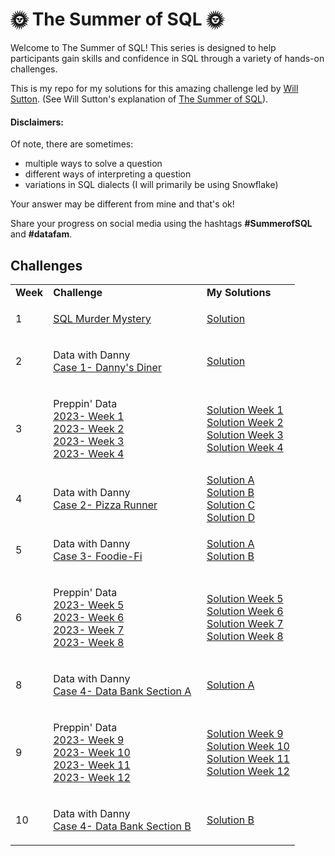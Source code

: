 # 🌞 The Summer of SQL 🌞

Welcome to The Summer of SQL! This series is designed to help participants gain skills and confidence in SQL through a variety of hands-on challenges.

This is my repo for my solutions for this amazing challenge led by [Will Sutton](https://github.com/wjsutton). (See Will Sutton's explanation of [The Summer of SQL](https://github.com/wjsutton/the_summer_of_sql)).

#### Disclaimers:
Of note, there are sometimes:
-  multiple ways to solve a question
-  different ways of interpreting a question
-  variations in SQL dialects (I will primarily be using Snowflake)

Your answer may be different from mine and that's ok! 


Share your progress on social media using the hashtags **#SummerofSQL** and **#datafam**. 

## Challenges

<table>
  <tr>
    <td><b>Week</b></td>
    <td><b>Challenge</b></td>
    <td><b>My Solutions</b></td>
  </tr>
  

  <tr>
    <td>
      1
    </td>
    <td>

  <a href="https://mystery.knightlab.com/">SQL Murder Mystery</a>&nbsp;&nbsp;
    </td>
    <td>
      [Solution](https://github.com/sabrinatvazquez/sabrinatvazquez.github.io/blob/main/sql_challenges/murder_mystery/sql_murder_mystery.sql)
    </td>
  </tr>


  <tr>
    <td>
      2
    </td>
    <td>

  Data with Danny<br><a href="https://8weeksqlchallenge.com/case-study-1/">Case 1- Danny's Diner</a>&nbsp;&nbsp;
    </td>
    <td>
      [Solution](https://github.com/sabrinatvazquez/sabrinatvazquez.github.io/blob/main/sql_challenges/data_with_danny/case_study_1_danny's_diner/danny's_diner.sql)
    </td>
  </tr>


   <tr>
    <td>
      3
    </td>
    <td>

  Preppin' Data<br> <a href="https://preppindata.blogspot.com/2023/01/2023-week-1-data-source-bank.html">2023- Week 1</a>&nbsp;&nbsp;
                <br> <a href="https://preppindata.blogspot.com/2023/01/2023-week-2-international-bank-account.html">2023- Week 2</a>&nbsp;&nbsp;
                <br> <a href="https://preppindata.blogspot.com/2023/01/2023-week-3-targets-for-dsb.html">2023- Week 3</a>&nbsp;&nbsp;
                <br> <a href="https://preppindata.blogspot.com/2023/01/2023-week-4-new-customers.html">2023- Week 4</a>&nbsp;&nbsp;
    </td>
    <td>
      [Solution Week 1](https://github.com/sabrinatvazquez/sabrinatvazquez.github.io/blob/main/sql_challenges/preppin'_data/preppin_data_2023_week_1.sql)
      <br>[Solution Week 2](https://github.com/sabrinatvazquez/sabrinatvazquez.github.io/blob/main/sql_challenges/preppin'_data/preppin_data_2023_week_2.sql)
      <br>[Solution Week 3](https://github.com/sabrinatvazquez/sabrinatvazquez.github.io/blob/main/sql_challenges/preppin'_data/preppin_data_2023_week_3.sql)
      <br>[Solution Week 4](https://github.com/sabrinatvazquez/sabrinatvazquez.github.io/blob/main/sql_challenges/preppin'_data/preppin_data_2023_week_4.sql)
    </td>
  </tr>


  <tr>
    <td>
      4
    </td>
    <td>

  Data with Danny<br><a href="https://8weeksqlchallenge.com/case-study-2/">Case 2- Pizza Runner</a>&nbsp;&nbsp;
    </td>
    <td>
      [Solution A](https://github.com/sabrinatvazquez/sabrinatvazquez.github.io/blob/main/sql_challenges/data_with_danny/case_study_2_pizza_runner/pizza_runner_A.sql)
      <br>[Solution B](https://github.com/sabrinatvazquez/sabrinatvazquez.github.io/blob/main/sql_challenges/data_with_danny/case_study_2_pizza_runner/pizza_runner_B.sql)
      <br>[Solution C](https://github.com/sabrinatvazquez/sabrinatvazquez.github.io/blob/main/sql_challenges/data_with_danny/case_study_2_pizza_runner/pizza_runner_C.sql)
      <br>[Solution D](https://github.com/sabrinatvazquez/sabrinatvazquez.github.io/blob/main/sql_challenges/data_with_danny/case_study_2_pizza_runner/pizza_runner_D.sql)
    </td>
  </tr>


  <tr>
    <td>
      5
    </td>
    <td>

  Data with Danny<br><a href="https://8weeksqlchallenge.com/case-study-3/">Case 3- Foodie-Fi</a>&nbsp;&nbsp;
    </td>
    <td>
      [Solution A](https://github.com/sabrinatvazquez/sabrinatvazquez.github.io/blob/main/sql_challenges/data_with_danny/case_study_3_foodie-fi/foodie-fi_A.sql)
      <br>[Solution B](https://github.com/sabrinatvazquez/sabrinatvazquez.github.io/blob/main/sql_challenges/data_with_danny/case_study_3_foodie-fi/foodie-fi_B.sql)
    </td>
  </tr>


<tr>
    <td>
      6
    </td>
    <td>

  Preppin' Data<br> <a href="https://preppindata.blogspot.com/2023/02/2023-week-5-dsb-ranking.html">2023- Week 5</a>&nbsp;&nbsp;
                <br> <a href="https://preppindata.blogspot.com/2023/02/2023-week-6-dsb-customer-ratings.html">2023- Week 6</a>&nbsp;&nbsp;
                <br> <a href="https://preppindata.blogspot.com/2023/02/2023-week-7-flagging-fraudulent.html">2023- Week 7</a>&nbsp;&nbsp;
                <br> <a href="https://preppindata.blogspot.com/2023/02/2023-week-8-taking-stock.html">2023- Week 8</a>&nbsp;&nbsp;
    </td>
    <td>
      [Solution Week 5](https://github.com/sabrinatvazquez/sabrinatvazquez.github.io/blob/main/sql_challenges/preppin'_data/preppin_data_2023_week_5.sql)
      <br>[Solution Week 6](https://github.com/sabrinatvazquez/sabrinatvazquez.github.io/blob/main/sql_challenges/preppin'_data/preppin_data_2023_week_6.sql)
      <br>[Solution Week 7](https://github.com/sabrinatvazquez/sabrinatvazquez.github.io/blob/main/sql_challenges/preppin'_data/preppin_data_2023_week_7.sql)
      <br>[Solution Week 8](https://github.com/sabrinatvazquez/sabrinatvazquez.github.io/blob/main/sql_challenges/preppin'_data/preppin_data_2023_week_8.sql)
    </td>
  </tr>


  <tr>
    <td>
      8
    </td>
    <td>

  Data with Danny<br><a href="https://8weeksqlchallenge.com/case-study-4/">Case 4- Data Bank Section A</a>&nbsp;&nbsp;
    </td>
    <td>
      [Solution A](https://github.com/sabrinatvazquez/sabrinatvazquez.github.io/blob/main/sql_challenges/data_with_danny/case_study_4_data_bank/data_bank_A.sql)
    </td>
  </tr>


<tr>
    <td>
      9
    </td>
    <td>

  Preppin' Data<br> <a href="https://preppindata.blogspot.com/2023/03/2023-week-9-customer-bank-statements.html">2023- Week 9</a>&nbsp;&nbsp;
                <br> <a href="https://preppindata.blogspot.com/2023/03/2023-week-10-whats-my-balance-on-this.html">2023- Week 10</a>&nbsp;&nbsp;
                <br> <a href="https://preppindata.blogspot.com/2023/03/2023-week-11-which-customers-are-closest.html">2023- Week 11</a>&nbsp;&nbsp;
                <br> <a href="https://preppindata.blogspot.com/2023/03/2023-week-12-regulatory-reporting.html">2023- Week 12</a>&nbsp;&nbsp;
    </td>
    <td>
      [Solution Week 9](https://github.com/sabrinatvazquez/sabrinatvazquez.github.io/blob/main/sql_challenges/preppin'_data/preppin_data_2023_week_9.sql)
      <br>[Solution Week 10](https://github.com/sabrinatvazquez/sabrinatvazquez.github.io/blob/main/sql_challenges/preppin'_data/preppin_data_2023_week_9.sql)
      <br>[Solution Week 11](https://github.com/sabrinatvazquez/sabrinatvazquez.github.io/blob/main/sql_challenges/preppin'_data/preppin_data_2023_week_9.sql)
      <br>[Solution Week 12](https://github.com/sabrinatvazquez/sabrinatvazquez.github.io/blob/main/sql_challenges/preppin'_data/preppin_data_2023_week_9.sql)
    </td>
  </tr>
  

  <tr>
    <td>
      10
    </td>
    <td>

  Data with Danny<br><a href="https://8weeksqlchallenge.com/case-study-4/">Case 4- Data Bank Section B</a>&nbsp;&nbsp;
    </td>
    <td>
      [Solution B](https://github.com/sabrinatvazquez/sabrinatvazquez.github.io/blob/main/sql_challenges/data_with_danny/case_study_4_data_bank/data_bank_B.sql)
    </td>
  </tr>


    
<!--     <td><b>Skills Tested</b></td> -->
<!--         <td>
      ```WHERE``` ```JOIN``` ```GROUP BY``` ```LIKE```<br>```Subquery``` & ```CTE``` (optional)
    </td> -->


<!--
| Week | Challenge         | Skills Tested | Solutions                                                |
|----- |-----------------------|-------|----------------------------------------------------------|
| 1.   | [SQL Murder Mystery](https://mystery.knightlab.com/) |```WHERE``` ```JOIN``` ```GROUP BY``` ```LIKE```<br>```Subquery``` & ```CTE``` (optional) | Solution |
| 2. | Data with Danny: <br>[Danny's Diner](https://8weeksqlchallenge.com/case-study-1/) | - Ranking<br>- Common Table Expressions (CTEs)<br>- Case Statements<br>- Dates and Scalar functions | Solution
| 3. | Preppin' Data:<br>- [2023 Week 1](https://www.db-fiddle.com/f/4uSAnphHZSbqtT1bDpoF6/2)<br>- [2023 Week 2](https://www.db-fiddle.com/f/3v4bL8eiG3AbCzHLbFFKky/0)<br>- [2023 Week 3](https://www.db-fiddle.com/f/xs4cAti1arhPD1ZwjJS9Qb/0)<br>- [2023 Week 4](https://www.db-fiddle.com/f/no57WpxKESkM7K6dWickxP/1)    | - String manipulation with SPLIT_PART and REPLACE<br>- UNION ALL vs UNION<br>-Using ROW_NUMBER for deduplication<br>- Pivoting data with PIVOT and UNPIVOT<br>- Common Table Expressions (CTEs) | Solutions|
-->

